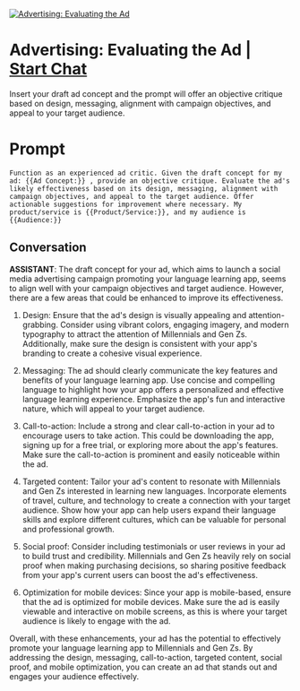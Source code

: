 
[![Advertising: Evaluating the Ad](https://flow-prompt-covers.s3.us-west-1.amazonaws.com/icon/realistic/real_9.png)](https://gptcall.net/chat.html?data=%7B%22contact%22%3A%7B%22id%22%3A%22VbycK-fpbRpCCwwpS2cDw%22%2C%22flow%22%3Atrue%7D%7D)
# Advertising: Evaluating the Ad | [Start Chat](https://gptcall.net/chat.html?data=%7B%22contact%22%3A%7B%22id%22%3A%22VbycK-fpbRpCCwwpS2cDw%22%2C%22flow%22%3Atrue%7D%7D)
Insert your draft ad concept and the prompt will offer an objective critique based on design, messaging, alignment with campaign objectives, and appeal to your target audience. 

# Prompt

```
Function as an experienced ad critic. Given the draft concept for my ad: {{Ad Concept:}} , provide an objective critique. Evaluate the ad's likely effectiveness based on its design, messaging, alignment with campaign objectives, and appeal to the target audience. Offer actionable suggestions for improvement where necessary. My product/service is {{Product/Service:}}, and my audience is {{Audience:}}

```

## Conversation

**ASSISTANT**: The draft concept for your ad, which aims to launch a social media advertising campaign promoting your language learning app, seems to align well with your campaign objectives and target audience. However, there are a few areas that could be enhanced to improve its effectiveness.



1. Design: Ensure that the ad's design is visually appealing and attention-grabbing. Consider using vibrant colors, engaging imagery, and modern typography to attract the attention of Millennials and Gen Zs. Additionally, make sure the design is consistent with your app's branding to create a cohesive visual experience.



2. Messaging: The ad should clearly communicate the key features and benefits of your language learning app. Use concise and compelling language to highlight how your app offers a personalized and effective language learning experience. Emphasize the app's fun and interactive nature, which will appeal to your target audience.



3. Call-to-action: Include a strong and clear call-to-action in your ad to encourage users to take action. This could be downloading the app, signing up for a free trial, or exploring more about the app's features. Make sure the call-to-action is prominent and easily noticeable within the ad.



4. Targeted content: Tailor your ad's content to resonate with Millennials and Gen Zs interested in learning new languages. Incorporate elements of travel, culture, and technology to create a connection with your target audience. Show how your app can help users expand their language skills and explore different cultures, which can be valuable for personal and professional growth.



5. Social proof: Consider including testimonials or user reviews in your ad to build trust and credibility. Millennials and Gen Zs heavily rely on social proof when making purchasing decisions, so sharing positive feedback from your app's current users can boost the ad's effectiveness.



6. Optimization for mobile devices: Since your app is mobile-based, ensure that the ad is optimized for mobile devices. Make sure the ad is easily viewable and interactive on mobile screens, as this is where your target audience is likely to engage with the ad.



Overall, with these enhancements, your ad has the potential to effectively promote your language learning app to Millennials and Gen Zs. By addressing the design, messaging, call-to-action, targeted content, social proof, and mobile optimization, you can create an ad that stands out and engages your audience effectively.


